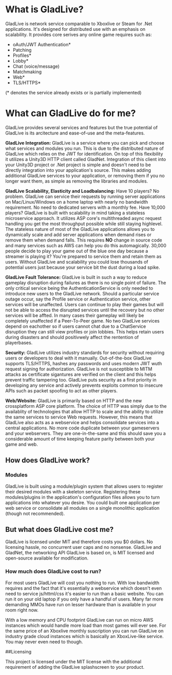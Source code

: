 # What is GladLive?

GladLive is network service comparable to Xboxlive or Steam for .Net applications. It's designed for distributed use with an emphasis on scalability. It provides core serives any online game requires such as:
  - oAuth/JWT Authentication*
  - Patching
  - Profiles*
  - Lobby*
  - Chat (voice/message)
  - Matchmaking
  - Web*
  - TLS/HTTPS*

(* denotes the service already exists or is partially implemented)

# What can GladLive do for me?

GladLive provides several services and features but the true potential of GladLive is its arcitecture and ease-of-use and the meta-features.

**GladLive Integration:** GladLive is a service where you can pick and choose what services and modules you run. This is due to the distributed nature of GladLive which relies on the JWT for identification. On top of this flexibility it utilizes a Unity3D HTTP client called GladNet. Integration of this client into your Unity3D project or .Net project is simple and doesn't need to be directly integration into your application's source. This makes adding additional GladLive services to your application, or removing them if you no longer want them, as simple as removing the libraries and modules.

**GladLive Scalability, Elasticity and Loadbalancing:** Have 10 players? No problem. GladLive can service their requests by running server applications on Mac/Linux/Windows on a home laptop with nearly no bandwidth requirement. No need to dedicated servers with a monthly fee. Have 10,000 players? GladLive is built with scalability in mind taking a stateless microservice approach. It utilizes ASP core's multithreaded async request handling you get the most throughput possible while still staying highlevel. The stateless nature of most of the GladLive applications allows you to dynamically scale and add server applications when demand rises or remove them when demand falls. This requires **NO** change in source code and many services such as AWS can help you do this automagically. 30,000 people decide to play your game out of the blue one day because a streamer is playing it? You're prepared to service them and retain them as users. Without GladLive and scalability you could lose thousands of potential users just because your service bit the dust during a load spike.

**GladLive Fault Tolerance:** GladLive is built in such a way to reduce gameplay disruption during failures as there is no single point of failure. The only critical service being the AuthenticationService is only needed to introduce new users to the GladLive network. Should a particular service outage occur, say the Profile service or Authentication service, other services will be unaffected. Users can continue to play their games but will not be able to access the disrupted services until the recovery but no other services will be affted. In many cases their gameplay will likely be completely unaffected if a Peer-To-Peer game. No two GladLive services depend on eachother so if users cannot chat due to a ChatService disruption they can still view profiles or join lobbies. This helps retain users during disasters and should positivwely affect the rentention of playerbases.

**Security:** GladLive utilizes industry standards for security without requiring users or developers to deal with it manually. Out-of-the-box GladLive supports TLS/HTTPS, hashes any passwords and uses modern JWT wuth request signing for authorization. GladLive is not susceptible to MITM attacks as certificate sigantures are verified on the client and this helps prevent traffic tampering too. GladLive puts security as a first priority in developing any service and actively prevents exploits common to insecure APIs such as packet spoofing to act as other players.

**Web/Website:** GladLive is primarily based on HTTP and the new crossplatform ASP core platform. The choice of HTTP was simply due to the availablity of technologies that allow HTTP to scale and the ability to utilize the same services to service Web requests. However, this means that GladLive also acts as a webservice and helps consolidate services into a central applications. No more code duplicate between your gameservers and your webservers. They are one-in-the-same and this should save you a considerable amount of time keeping feature parity between both your game and web.

## How does GladLive work?

### Modules

GladLive is built using a module/plugin system that allows users to register their desired modules with a skeleton service. Registering these modules/plugins in the application's configuration files allows you to turn applications into whatever you desire. You could built one application per web service or consolidate all modules on a single monolithic application (though not recommended).

## But what does GladLive cost me?

GladLive is licensed under MIT and therefore costs you $0 dollars. No licensing hassle, no concurrent user caps and no nonsense. GladLive and GladNet, the networking API GladLive is based on, is MIT licensed and open-source available for modification.

### How much does GladLive cost to run?

For most users GladLive will cost you nothing to run. With low bandwidth requires and the fact that it's essentially a webservice which doesn't even need to service js/httml/css it's easier to run than a basic website. You can run it on your old laptop if you only have a handful of users. Many far more demanding MMOs have run on lesser hardware than is available in your room right now.

With a low memory and CPU footprint GladLive can run on micro AWS instances which would handle more load than most games will ever see. For the same price of an Xboxlive monthly suscription you can run GladLive on industry grade cloud instances which is basically an XboxLive-like service. You may never even need to though.

##Licensing

This project is licensed under the MIT license with the additional requirement of adding the GladLive splashscreen to your product.
